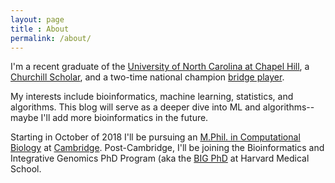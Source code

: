 ```yaml
---
layout: page
title : About
permalink: /about/
---
```


I'm a recent graduate of the <a href='http://www.unc.edu/' target="_blank">University of North Carolina at Chapel Hill</a>, a <a href='http://www.winstonchurchillfoundation.org/index.html' target="_blank"> Churchill Scholar</a>, and a two-time national champion <a href='http://www.acbl.org/learn_page/how-to-play-bridge/' target="_blank">bridge player</a>. 

My interests include bioinformatics, machine learning, statistics, and algorithms. This blog will serve as a deeper dive into ML and algorithms--maybe I'll add more bioinformatics in the future. 

Starting in October of 2018 I'll be pursuing an <a href='https://www.maths.cam.ac.uk/postgrad/mphil/compbio' target='_blank'>M.Phil. in Computational Biology</a> at <a href='http://www.cam.ac.uk/' target='_blank'>Cambridge</a>. Post-Cambridge, I'll be joining the Bioinformatics and Integrative Genomics PhD Program (aka the <a href='http://dms.hms.harvard.edu/big/' target='_blank'>BIG PhD</a> at Harvard Medical School.


